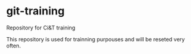 git-training
============

Repository for Ci&amp;T training

This repository is used for trainning purpouses and will be reseted very often.